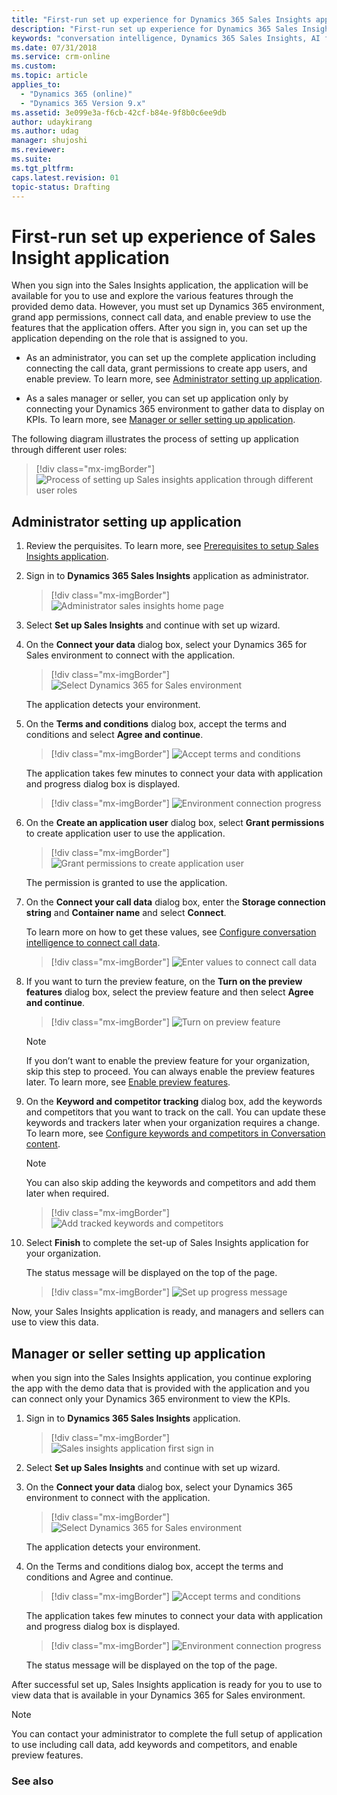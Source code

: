 ```yaml
---
title: "First-run set up experience for Dynamics 365 Sales Insights application | MicrosoftDocs"
description: "First-run set up experience for Dynamics 365 Sales Insights application"
keywords: "conversation intelligence, Dynamics 365 Sales Insights, AI for sales, Sales AI, Sales Insights"
ms.date: 07/31/2018
ms.service: crm-online
ms.custom: 
ms.topic: article
applies_to:
  - "Dynamics 365 (online)"
  - "Dynamics 365 Version 9.x"
ms.assetid: 3e099e3a-f6cb-42cf-b84e-9f8b0c6ee9db
author: udaykirang
ms.author: udag
manager: shujoshi
ms.reviewer: 
ms.suite: 
ms.tgt_pltfrm: 
caps.latest.revision: 01
topic-status: Drafting
---
```


# First-run set up experience of Sales Insight application

When you sign into the Sales Insights application, the application will be available for you to use and explore the various features through the provided demo data. However, you must set up Dynamics 365 environment, grand app permissions, connect call data, and enable preview to use the features that the application offers.
After you sign in, you can set up the application depending on the role that is assigned to you.

-	As an administrator, you can set up the complete application including connecting the call data, grant permissions to create app users, and enable preview. To learn more, see [Administrator setting up application](#administrator-setting-up-application).

-	As a sales manager or seller, you can set up application only by connecting your Dynamics 365 environment to gather data to display on KPIs. To learn more, see [Manager or seller setting up application](#manager-or-seller-setting-up-application).

The following diagram illustrates the process of setting up application through different user roles:   

> [!div class="mx-imgBorder"]
> ![Process of setting up Sales insights application through different user roles](media/si-app-fre-admin-endusers.png "Process of setting up Sales insights application through different user roles")

## Administrator setting up application

1.	Review the perquisites. To learn more, see [Prerequisites to setup Sales Insights application](prereq-sales-insights-app.md).

2.	Sign in to **Dynamics 365 Sales Insights** application as administrator.

    > [!div class="mx-imgBorder"]
    > ![Administrator sales insights home page](media/si-app-admin-home-page-admin-signin.png "Administrator sales insights home page")
 
3.	Select **Set up Sales Insights** and continue with set up wizard. 

4.	On the **Connect your data** dialog box, select your Dynamics 365 for Sales environment to connect with the application.

    > [!div class="mx-imgBorder"]
    > ![Select Dynamics 365 for Sales environment](media/si-app-admin-connect-d365-organization.png "Select Dynamics 365 for Sales environment")
  
    The application detects your environment.

5.	On the **Terms and conditions** dialog box, accept the terms and conditions and select **Agree and continue**.

    > [!div class="mx-imgBorder"]
    > ![Accept terms and conditions](media/si-app-admin-accept-tandc.png "Accept terms and conditions")
 
    The application takes few minutes to connect your data with application and progress dialog box is displayed.

    > [!div class="mx-imgBorder"]
    > ![Environment connection progress](media/si-app-admin-connection-progress-d365-org.png "Environment connection progress")
  
6.	On the **Create an application user** dialog box, select **Grant permissions** to create application user to use the application.

    > [!div class="mx-imgBorder"]
    > ![Grant permissions to create application user](media/si-app-admin-grant-permission-create-app-user.png "Grant permissions to create application user")
 
    The permission is granted to use the application.

7.	On the **Connect your call data** dialog box, enter the **Storage connection string** and **Container name** and select **Connect**.
    
    To learn more on how to get these values, see [Configure conversation intelligence to connect call data](configure-conversation-intelligence-call-data.md).

    > [!div class="mx-imgBorder"]
    > ![Enter values to connect call data](media/si-app-admin-connect-call-data.png "Enter values to connect call data")
 
8.	If you want to turn the preview feature, on the **Turn on the preview features** dialog box, select the preview feature and then select **Agree and continue**.

    > [!div class="mx-imgBorder"]
    > ![Turn on preview feature](media/si-app-admin-enable-preview-feature.png "Turn on preview feature")
 
    > [!NOTE]
    > If you don’t want to enable the preview feature for your organization, skip this step to proceed. You can always enable the preview features later. To learn more, see [Enable preview features]().

9.	On the **Keyword and competitor tracking** dialog box, add the keywords and competitors that you want to track on the call. You can update these keywords and trackers later when your organization requires a change. To learn more, see [Configure keywords and competitors in Conversation content](configure-keywords-competitors.md).

    > [!NOTE]
    > You can also skip adding the keywords and competitors and add them later when required.

    > [!div class="mx-imgBorder"]
    > ![Add tracked keywords and competitors](media/si-app-admin-keywords-and-competitor-tracking.png "Add tracked keywords and competitors")
 
10.	Select **Finish** to complete the set-up of Sales Insights application for your organization.

    The status message will be displayed on the top of the page.

    > [!div class="mx-imgBorder"]
    > ![Set up progress message](media/si-app-admin-status-message-set-up.png "Set up progress message")
  
Now, your Sales Insights application is ready, and managers and sellers can use to view this data.

## Manager or seller setting up application

when you sign into the Sales Insights application, you continue exploring the app with the demo data that is provided with the application and you can connect only your Dynamics 365 environment to view the KPIs. 

1.	Sign in to **Dynamics 365 Sales Insights** application.

    > [!div class="mx-imgBorder"]
    > ![Sales insights application first sign in](media/si-app-manager-first-signin.png "Sales insights application first sign in")

2.	Select **Set up Sales Insights** and continue with set up wizard. 

3.	On the **Connect your data** dialog box, select your Dynamics 365 environment to connect with the application.

    > [!div class="mx-imgBorder"]
    > ![Select Dynamics 365 for Sales environment](media/si-app-admin-connect-d365-organization.png "Select Dynamics 365 for Sales environment")

    The application detects your environment.

4.	On the Terms and conditions dialog box, accept the terms and conditions and Agree and continue.

    > [!div class="mx-imgBorder"]
    > ![Accept terms and conditions](media/si-app-admin-accept-tandc.png "Accept terms and conditions")
 
    The application takes few minutes to connect your data with application and progress dialog box is displayed.

    > [!div class="mx-imgBorder"]
    > ![Environment connection progress](media/si-app-admin-connection-progress-d365-org.png "Environment connection progress")
 
    The status message will be displayed on the top of the page.
 
After successful set up, Sales Insights application is ready for you to use to view data that is available in your Dynamics 365 for Sales environment.

> [!NOTE]
> You can contact your administrator to complete the full setup of application to use including call data, add keywords and competitors, and enable preview features.


### See also

